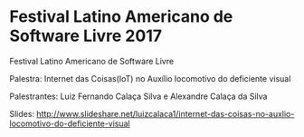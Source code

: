 # Festival Latino Americano de Software Livre 2017

Festival Latino Americano de Software Livre


Palestra: Internet das Coisas(IoT) no Auxílio locomotivo do deficiente visual

Palestrantes: Luiz Fernando Calaça Silva e Alexandre Calaça da Silva

Slides: http://www.slideshare.net/luizcalaca1/internet-das-coisas-no-auxlio-locomotivo-do-deficiente-visual
